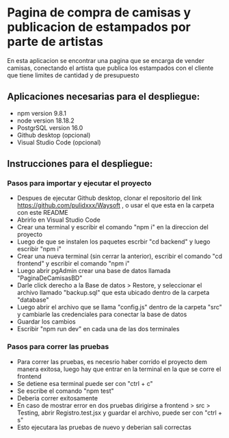 # Pagina de compra de camisas y publicacion de estampados por parte de artistas

En esta aplicacion se encontrar una pagina que se encarga de vender camisas, conectando el artista que publica los estampados
con el cliente que tiene limites de cantidad y de presupuesto

## Aplicaciones necesarias para el despliegue:

- npm version 9.8.1
- node version 18.18.2
- PostgrSQL version 16.0
- Github desktop (opcional)
- Visual Studio Code (opcional) 

## Instrucciones para el despliegue:

### Pasos para importar y ejecutar el proyecto

- Despues de ejecutar Github desktop, clonar el repositorio del link https://github.com/pulidxxx/Waysoft , o usar el que esta en la carpeta con este README
- Abrirlo en Visual Studio Code
- Crear una terminal y escribir el comando "npm i" en la direccion del proyecto
- Luego de que se instalen los paquetes escrbir "cd backend" y luego escribir "npm i"
- Crear una nueva terminal (sin cerrar la anterior), escribir el comando "cd frontend" y escribir el comando "npm i"
- Luego abrir pgAdmin crear una base de datos llamada "PaginaDeCamisasBD"
- Darle click derecho a la Base de datos > Restore, y seleccionar el archivo llamado "backup.sql" que esta ubicado dentro de la carpeta "database"
- Luego abrir el archivo que se llama "config.js" dentro de la carpeta "src" y cambiarle las credenciales para conectar la base de datos
- Guardar los cambios
- Escribir "npm run dev" en cada una de las dos terminales

### Pasos para correr las pruebas

- Para correr las pruebas, es necesrio haber corrido el proyecto dem manera exitosa, luego hay que entrar en la terminal en la que se corre el frontend
- Se detiene esa terminal puede ser con "ctrl + c"
- Se escribe el comando "npm test"
- Deberia correr exitosamente
- En caso de mostrar error en dos pruebas dirigirse a frontend > src > Testing, abrir Registro.test.jsx y guardar el archivo, puede ser con "ctrl + s"
- Esto ejecutara las pruebas de nuevo y deberian sali correctas
